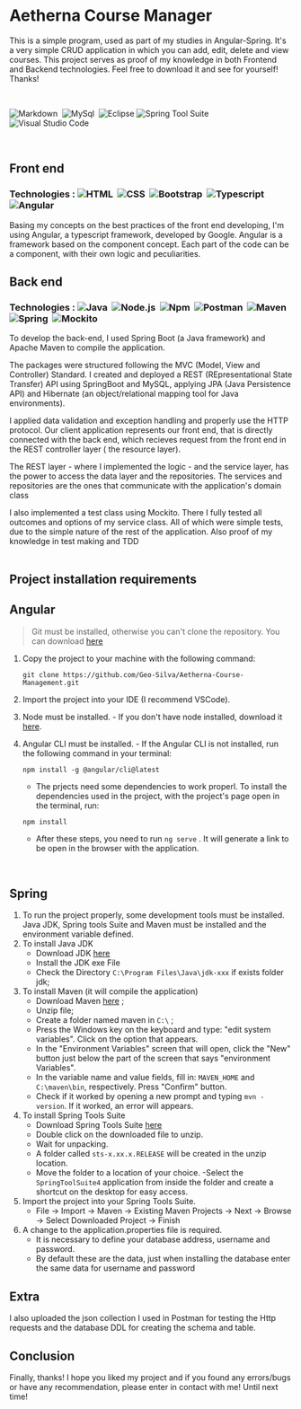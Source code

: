 # Aetherna Course Manager 

This is a simple program, used as part of my studies in Angular-Spring. It's a very simple CRUD application in which you can add, edit, delete and view courses. This project serves as proof of my knowledge in both Frontend and Backend technologies. Feel free to download it and see for yourself! Thanks!

<br>

![Markdown](https://img.shields.io/badge/-Markdown-black?style=flat&logo=markdown)&nbsp;
![MySql](https://img.shields.io/badge/-MySql-black?style=flat&logo=mysql)&nbsp;
![Eclipse](https://img.shields.io/badge/-Eclipse-black?style=flat&logo=eclipse-ide&logoColor=orange)
![Spring Tool Suite](https://img.shields.io/badge/-Spring%20Tool%20Suite-black?style=flat&logo=Spring&logoColor=green)&nbsp;
![Visual Studio Code](https://img.shields.io/badge/-Visual%20Studio%20Code-black?style=flat&logo=visual-studio-code&logoColor=007ACC)&nbsp;

<br>

## Front end

### Technologies :  ![HTML](https://img.shields.io/badge/-HTML-black?style=flat&logo=HTML5)&nbsp; ![CSS](https://img.shields.io/badge/-CSS-black?style=flat&logo=CSS3&logoColor=1572B6)&nbsp; ![Bootstrap](https://img.shields.io/badge/-Bootstrap-black?style=flat&logo=bootstrap)&nbsp; ![Typescript](https://img.shields.io/badge/-Typescript-black?style=flat&logo=typescript)&nbsp; ![Angular](https://img.shields.io/badge/-Angular-black?style=flat&logo=angular&logoColor=red)&nbsp;


Basing my concepts on the best practices of the front end developing, I'm using Angular, a typescript framework, developed by Google. Angular is a framework based on the component concept. Each part of the code can be a component, with their own logic and peculiarities.

## Back end

### Technologies :  ![Java](https://img.shields.io/badge/-Java-black?style=flat&logo=Java)&nbsp;  ![Node.js](https://img.shields.io/badge/-Node.js-black?style=flat&logo=node.js)&nbsp;  ![Npm](https://img.shields.io/badge/-Npm-black?style=flat&logo=npm)&nbsp;  ![Postman](https://img.shields.io/badge/-Postman-black?style=flat&logo=postman)&nbsp;  ![Maven](https://img.shields.io/badge/-Maven-black?style=flat&logo=maven)&nbsp;  ![Spring](https://img.shields.io/badge/-Spring-black?style=flat&logo=spring)&nbsp;  ![Mockito](https://img.shields.io/badge/-Mockito-black?style=flat&logo=mockito)&nbsp;


To develop the back-end, I used Spring Boot (a Java framework) and Apache Maven to compile the application.

The packages were structured following the MVC (Model, View and Controller) Standard. I created and deployed a REST (REpresentational State Transfer) API using SpringBoot and MySQL, applying JPA (Java Persistence API) and Hibernate (an object/relational mapping tool for Java environments).

I applied data validation and exception handling and properly use the HTTP protocol. 
Our client application represents our front end, that is directly connected with the back end, which recieves request from the front end in the REST controller layer ( the resource layer). 

The REST layer -  where I implemented the logic - and the service layer, has the power to access the data layer and the repositories. The services and repositories are the ones that communicate with the application's domain class 

I also implemented a test class using Mockito. There I fully tested all outcomes and options of my service class. All of which were simple tests, due to the simple nature of the rest of the application. Also proof of my knowledge in test making and TDD
<br>
<br>

## Project installation requirements

## **Angular**
 >  Git must be installed, otherwise you can't clone the repository. You can download [here](https://git-scm.com/downloads)

1. Copy the project to your machine with the following command:

     `git clone https://github.com/Geo-Silva/Aetherna-Course-Management.git`
     
2. Import the project into your IDE (I recommend VSCode).

3. Node must be installed.
        - If you don't have node installed, download it  [here](https://nodejs.org/en/).
4.  Angular CLI must be installed.
        - If the Angular CLI is not installed, run the following command in your terminal:
    
    `npm install -g @angular/cli@latest`
    
    - The prjects need some dependencies to work properl. To install the dependencies used in the project, with the project's page open in the terminal, run:
    
    `npm install`
    
    - After these steps, you need to run `ng serve` . It will generate a link to be open in the browser with the application.
    
<br>

## **Spring**

1. To run the project properly, some development tools must be installed. Java JDK, Spring tools Suite and Maven must be installed and the environment variable defined.
2. To install Java JDK
    - Download JDK [here](https://www.oracle.com/java/technologies/downloads/#jdk19-windows)
    - Install the JDK exe File
    - Check the Directory ``C:\Program Files\Java\jdk-xxx`` if exists folder jdk;
3. To install Maven (it will compile the application)
    - Download Maven [here](https://maven.apache.org/download.cgi) ;
    - Unzip file; 
    - Create a folder named maven in ``C:\`` ; 
    - Press the Windows key on the keyboard and type: "edit system variables". Click on the option that appears.
    - In the "Environment Variables" screen that will open, click the "New" button just below the part of the screen that says "environment Variables".
    - In the variable name and value fields, fill in: ``MAVEN_HOME`` and ``C:\maven\bin``, respectively. Press "Confirm" button.
    - Check if it worked by opening a new prompt and typing ``mvn -version``. If it worked, an error will appears.
4. To install Spring Tools Suite
    - Download Spring Tools Suite [here](https://spring.io/tools)
    - Double click on the downloaded file to unzip.
    - Wait for unpacking.
    - A folder called ``sts-x.xx.x.RELEASE`` will be created in the unzip location.
    - Move the folder to a location of your choice.
    -Select the ``SpringToolSuite4`` application from inside the folder and create a shortcut on the desktop for easy access.
5. Import the project into your Spring Tools Suite.
    - File -> Import -> Maven -> Existing Maven Projects -> Next -> Browse -> Select Downloaded Project -> Finish
6. A change to the application.properties file is required.
    - It is necessary to define your database address, username and password.
    - By default these are the data, just when installing the database enter the same data for username and password 

## Extra

I also uploaded the json collection I used in Postman for testing the Http requests and the database DDL for creating the schema and table.

## Conclusion

Finally, thanks! I hope you liked my project and if you found any errors/bugs or have any recommendation, please enter in contact with me!
Until next time!